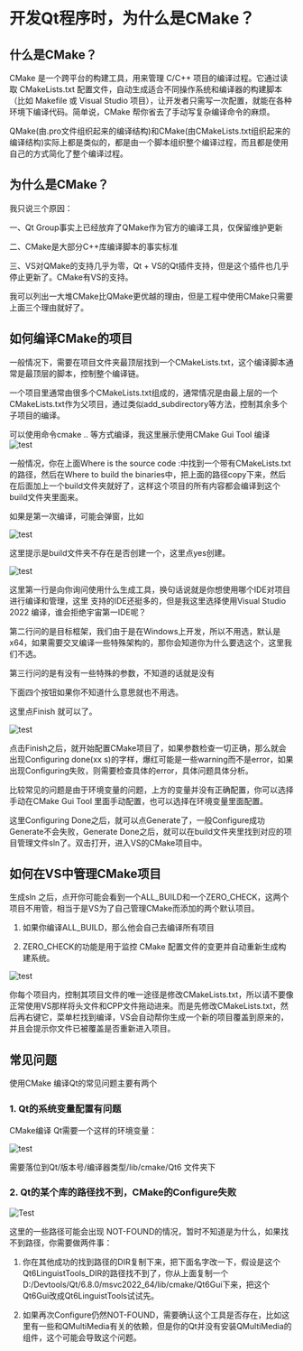 # 开发Qt程序时，为什么是CMake？

## 什么是CMake？

CMake 是一个跨平台的构建工具，用来管理 C/C++ 项目的编译过程。它通过读取 CMakeLists.txt 配置文件，自动生成适合不同操作系统和编译器的构建脚本（比如 Makefile 或 Visual Studio 项目），让开发者只需写一次配置，就能在各种环境下编译代码。简单说，CMake 帮你省去了手动写复杂编译命令的麻烦。

QMake(由.pro文件组织起来的编译结构)和CMake(由CMakeLists.txt组织起来的编译结构)实际上都是类似的，都是由一个脚本组织整个编译过程，而且都是使用自己的方式简化了整个编译过程。

## 为什么是CMake？

我只说三个原因：

一、Qt Group事实上已经放弃了QMake作为官方的编译工具，仅保留维护更新

二、CMake是大部分C++库编译脚本的事实标准

三、VS对QMake的支持几乎为零，Qt + VS的Qt插件支持，但是这个插件也几乎停止更新了。CMake有VS的支持。

我可以列出一大堆CMake比QMake更优越的理由，但是工程中使用CMake只需要上面三个理由就好了。

## 如何编译CMake的项目

一般情况下，需要在项目文件夹最顶层找到一个CMakeLists.txt，这个编译脚本通常是最顶层的脚本，控制整个编译链。

一个项目里通常由很多个CMakeLists.txt组成的，通常情况是由最上层的一个CMakeLists.txt作为父项目，通过类似add_subdirectory等方法，控制其余多个子项目的编译。

可以使用命令cmake .. 等方式编译，我这里展示使用CMake Gui Tool 编译
![test](https://raw.githubusercontent.com/LeventureQys/Picturebed/main/image/企业微信截图_17506448298314.png)

一般情况，你在上面Where is the source code :中找到一个带有CMakeLists.txt的路径，然后在Where to build the binaries中，把上面的路径copy下来，然后在后面加上一个build文件夹就好了，这样这个项目的所有内容都会编译到这个build文件夹里面来。

如果是第一次编译，可能会弹窗，比如



![test](https://raw.githubusercontent.com/LeventureQys/Picturebed/refs/heads/main/image/%E4%BC%81%E4%B8%9A%E5%BE%AE%E4%BF%A1%E6%88%AA%E5%9B%BE_17506451553032.png)

这里提示是build文件夹不存在是否创建一个，这里点yes创建。


![test](https://raw.githubusercontent.com/LeventureQys/Picturebed/refs/heads/main/image/%E4%BC%81%E4%B8%9A%E5%BE%AE%E4%BF%A1%E6%88%AA%E5%9B%BE_17506453225823.png)

这里第一行是向你询问使用什么生成工具，换句话说就是你想使用哪个IDE对项目进行编译和管理，这里
支持的IDE还挺多的，但是我这里选择使用Visual Studio 2022 编译，谁会拒绝宇宙第一IDE呢？

第二行问的是目标框架，我们由于是在Windows上开发，所以不用选，默认是x64，如果需要交叉编译一些特殊架构的，那你会知道你为什么要选这个，这里我们不选。

第三行问的是有没有一些特殊的参数，不知道的话就是没有

下面四个按钮如果你不知道什么意思就也不用选。

这里点Finish 就可以了。

![test](https://raw.githubusercontent.com/LeventureQys/Picturebed/refs/heads/main/image/%E4%BC%81%E4%B8%9A%E5%BE%AE%E4%BF%A1%E6%88%AA%E5%9B%BE_17506456002724.png)

点击Finish之后，就开始配置CMake项目了，如果参数检查一切正确，那么就会出现Configuring done(xx s)的字样，爆红可能是一些warning而不是error，如果出现Configuring失败，则需要检查具体的error，具体问题具体分析。

比较常见的问题是由于环境变量的问题，上方的变量并没有正确配置，你可以选择手动在CMake Gui Tool 里面手动配置，也可以选择在环境变量里面配置。

这里Configuring Done之后，就可以点Generate了，一般Configure成功Generate不会失败，Generate Done之后，就可以在build文件夹里找到对应的项目管理文件sln了。双击打开，进入VS的CMake项目中。

## 如何在VS中管理CMake项目

生成sln 之后，点开你可能会看到一个ALL_BUILD和一个ZERO_CHECK，这两个项目不用管，相当于是VS为了自己管理CMake而添加的两个默认项目。

1. 如果你编译ALL_BUILD，那么他会自己去编译所有项目

2. ZERO_CHECK的功能是用于​​监控 CMake 配置文件的变更​​并自动重新生成构建系统。


![test](https://raw.githubusercontent.com/LeventureQys/Picturebed/refs/heads/main/image/%E4%BC%81%E4%B8%9A%E5%BE%AE%E4%BF%A1%E6%88%AA%E5%9B%BE_17506459285585.png)

你每个项目内，控制其项目文件的唯一途径是修改CMakeLists.txt，所以请不要像正常使用VS那样将头文件和CPP文件拖动进来。而是先修改CMakeLists.txt，然后再右键它，菜单栏找到编译，VS会自动帮你生成一个新的项目覆盖到原来的，并且会提示你文件已被覆盖是否重新进入项目。

## 常见问题

使用CMake 编译Qt的常见问题主要有两个

### 1. Qt的系统变量配置有问题

CMake编译 Qt需要一个这样的环境变量：

![test](https://raw.githubusercontent.com/LeventureQys/Picturebed/refs/heads/main/image/123123.png)

需要落位到Qt/版本号/编译器类型/lib/cmake/Qt6 文件夹下

### 2. Qt的某个库的路径找不到，CMake的Configure失败

![Test](https://raw.githubusercontent.com/LeventureQys/Picturebed/refs/heads/main/image/123.png)

这里的一些路径可能会出现 NOT-FOUND的情况，暂时不知道是为什么，如果找不到路径，你需要做两件事：

1. 你在其他成功的找到路径的DIR复制下来，把下面名字改一下，假设是这个Qt6LinguistTools_DIR的路径找不到了，你从上面复制一个D:/Devtools/Qt/6.8.0/msvc2022_64/lib/cmake/Qt6Gui下来，把这个Qt6Gui改成Qt6LinguistTools试试先。

2. 如果再次Configure仍然NOT-FOUND，需要确认这个工具是否存在，比如这里有一些和QMultiMedia有关的依赖，但是你的Qt并没有安装QMultiMedia的组件，这个可能会导致这个问题。





